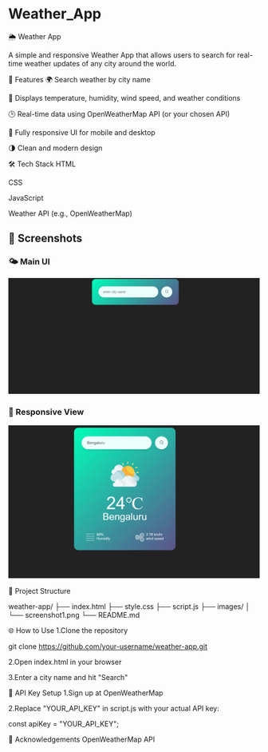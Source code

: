# Weather_App
🌦️ Weather App

A simple and responsive Weather App that allows users to search for real-time weather updates of any city around the world.

🚀 Features
🌍 Search weather by city name

📍 Displays temperature, humidity, wind speed, and weather conditions

🕒 Real-time data using OpenWeatherMap API (or your chosen API)

📱 Fully responsive UI for mobile and desktop

🌗 Clean and modern design

🛠️ Tech Stack
HTML

CSS

JavaScript

Weather API (e.g., OpenWeatherMap)

## 📸 Screenshots

### 🌤️ Main UI

![Main Screen](Images/screenshot6.png)

### 📱 Responsive View

![Mobile View](Images/screenshot7.png)

📂 Project Structure

weather-app/
├── index.html
├── style.css
├── script.js
├── images/
│   └── screenshot1.png
└── README.md


🌐 How to Use
1.Clone the repository

git clone https://github.com/your-username/weather-app.git

2.Open index.html in your browser

3.Enter a city name and hit "Search"

🔑 API Key Setup
1.Sign up at OpenWeatherMap

2.Replace "YOUR_API_KEY" in script.js with your actual API key:

  const apiKey = "YOUR_API_KEY";

🙌 Acknowledgements
OpenWeatherMap API


